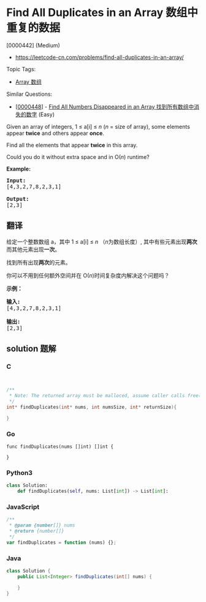 # Find All Duplicates in an Array 数组中重复的数据

[0000442] (Medium)

- https://leetcode-cn.com/problems/find-all-duplicates-in-an-array/

Topic Tags:

- [Array 数组](https://leetcode-cn.com/tag/array/)

Similar Questions:

- [[0000448](https://leetcode-cn.com/problems/find-all-numbers-disappeared-in-an-array/)] - [Find All Numbers Disappeared in an Array 找到所有数组中消失的数字](./0000448.find-all-numbers-disappeared-in-an-array.md) (Easy)

Given an array of integers, 1 ≤ a\[i\] ≤ _n_ (_n_ = size of array), some elements appear **twice** and others appear **once**.

Find all the elements that appear **twice** in this array.

Could you do it without extra space and in O(_n_) runtime?

**Example:**

<pre><b>Input:</b>
[4,3,2,7,8,2,3,1]

<b>Output:</b>
[2,3]
</pre>

## 翻译

给定一个整数数组 a，其中 1 ≤ a\[i\] ≤ _n_ （*n*为数组长度）, 其中有些元素出现**两次**而其他元素出现**一次**。

找到所有出现**两次**的元素。

你可以不用到任何额外空间并在 O(_n_)时间复杂度内解决这个问题吗？

**示例：**

<pre><strong>输入:</strong>
[4,3,2,7,8,2,3,1]

<strong>输出:</strong>
[2,3]
</pre>

## solution 题解

### C

```c


/**
 * Note: The returned array must be malloced, assume caller calls free().
 */
int* findDuplicates(int* nums, int numsSize, int* returnSize){

}


```

### Go

```golang
func findDuplicates(nums []int) []int {

}
```

### Python3

```python
class Solution:
    def findDuplicates(self, nums: List[int]) -> List[int]:

```

### JavaScript

```javascript
/**
 * @param {number[]} nums
 * @return {number[]}
 */
var findDuplicates = function (nums) {};
```

### Java

```java
class Solution {
    public List<Integer> findDuplicates(int[] nums) {

    }
}
```
